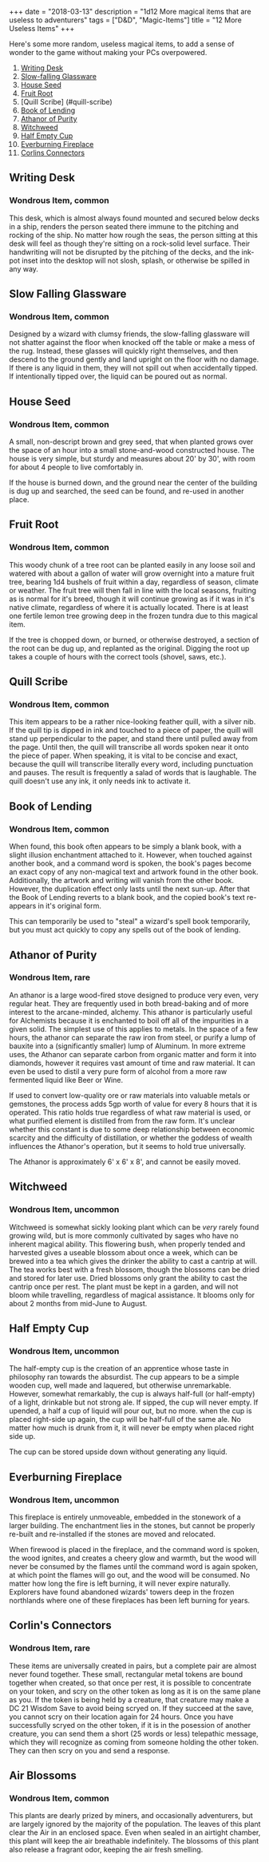 +++
date = "2018-03-13"
description = "1d12 More magical items that are useless to adventurers"
tags = ["D&D", "Magic-Items"]
title = "12 More Useless Items"
+++

Here's some more random, useless magical items, to add a sense of wonder to the game without making your PCs overpowered.

1. [Writing Desk](#writing-desk)
2. [Slow-falling Glassware](#slow-falling-glassware)
3. [House Seed](#house-seed)
4. [Fruit Root](#fruit-root)
5. [Quill Scribe] (#quill-scribe)
6. [Book of Lending](#book-of-lending)
7. [Athanor of Purity](#athanor-of-purity)
8. [Witchweed](#witchweed)
9. [Half Empty Cup](#half-empty-cup)
10. [Everburning Fireplace](#everburning-fireplace)
11. [Corlins Connectors](#corlins-connectors)

## <a name="writing-desk"></a> Writing Desk
### Wondrous Item, common
This desk, which is almost always found mounted and secured below decks in a ship, renders the person seated there immune to the pitching and rocking of the ship. No matter how rough the seas, the person sitting at this desk will feel as though they're sitting on a rock-solid level surface. Their handwriting will not be disrupted by the pitching of the decks, and the ink-pot inset into the desktop will not slosh, splash, or otherwise be spilled in any way.

## <a name="slow-falling-glassware"></a> Slow Falling Glassware
### Wondrous Item, common
Designed by a wizard with clumsy friends, the slow-falling glassware will not shatter against the floor when knocked off the table or make a mess of the rug. Instead, these glasses will quickly right themselves, and then descend to the ground gently and land upright on the floor with no damage. If there is any liquid in them, they will not spill out when accidentally tipped. If intentionally tipped over, the liquid can be poured out as normal.

## <a name="house-seed"></a> House Seed
### Wondrous Item, common
A small, non-descript brown and grey seed, that when planted grows over the space of an hour into a small stone-and-wood constructed house. The house is very simple, but sturdy and measures about 20' by 30', with room for about 4 people to live comfortably in.

If the house is burned down, and the ground near the center of the building is dug up and searched, the seed can be found, and re-used in another place.

## <a name="fruit-root"></a> Fruit Root
### Wondrous Item, common
This woody chunk of a tree root can be planted easily in any loose soil and watered with about a gallon of water will grow overnight into a mature fruit tree, bearing 1d4 bushels of fruit within a day, regardless of season, climate or weather. The fruit tree will then fall in line with the local seasons, fruiting as is normal for it's breed, though it will continue growing as if it was in it's native climate, regardless of where it is actually located. There is at least one fertile lemon tree growing deep in the frozen tundra due to this magical item.

If the tree is chopped down, or burned, or otherwise destroyed, a section of the root can be dug up, and replanted as the original. Digging the root up takes a couple of hours with the correct tools (shovel, saws, etc.).

## <a name="quill-scribe"></a> Quill Scribe
### Wondrous Item, common
This item appears to be a rather nice-looking feather quill, with a silver nib. If the quill tip is dipped in ink and touched to a piece of paper, the quill will stand up perpendicular to the paper, and stand there until pulled away from the page. Until then, the quill will transcribe all words spoken near it onto the piece of paper.  When speaking, it is vital to be concise and exact, because the quill will transcribe literally every word, including punctuation and pauses. The result is frequently a salad of words that is laughable. The quill doesn't use any ink, it only needs ink to activate it.

## <a name="book-of-lending"></a>Book of Lending
### Wondrous Item, common
When found, this book often appears to be simply a blank book, with a slight illusion enchantment attached to it. However, when touched against another book, and a command word is spoken, the book's pages become an exact copy of any non-magical text and artwork found in the other book. Additionally, the artwork and writing will vanish from the other book. However, the duplication effect only lasts until the next sun-up. After that the Book of Lending reverts to a blank book, and the copied book's text re-appears in it's original form.

This can temporarily be used to "steal" a wizard's spell book temporarily, but you must act quickly to copy any spells out of the book of lending.

## <a name="athanor-of-purity"></a>Athanor of Purity
### Wondrous Item, rare
An athanor is a large wood-fired stove designed to produce very even, very regular heat. They are frequently used in both bread-baking and of more interest to the arcane-minded, alchemy. This athanor is particularly useful for Alchemists because it is enchanted to boil off all of the impurities in a given solid. The simplest use of this applies to metals. In the space of a few hours, the athanor can separate the raw iron from steel, or purify a lump of bauxite into a (significantly smaller) lump of Aluminum. In more extreme uses, the Athanor can separate carbon from organic matter and form it into diamonds, however it requires vast amount of time and raw material. It can even be used to distil a very pure form of alcohol from a more raw fermented liquid like Beer or Wine.

If used to convert low-quality ore or raw materials into valuable metals or gemstones, the process adds 5gp worth of value for every 8 hours that it is operated. This ratio holds true regardless of what raw material is used, or what purified element is distilled from from the raw form. It's unclear whether this constant is due to some deep relationship between economic scarcity and the difficulty of distillation, or whether the goddess of wealth influences the Athanor's operation, but it seems to hold true universally.

The Athanor is approximately 6' x 6' x 8', and cannot be easily moved.

## <a name="witchweed"></a>Witchweed
### Wondrous Item, uncommon
Witchweed is somewhat sickly looking plant which can be *very* rarely found growing wild, but is more commonly cultivated by sages who have no inherent magical ability. This flowering bush, when properly tended and harvested gives a useable blossom about once a week, which can be brewed into a tea which gives the drinker the ability to cast a cantrip at will. The tea works best with a fresh blossom, though the blossoms can be dried and stored for later use. Dried blossoms only grant the ability to cast the cantrip once per rest. The plant must be kept in a garden, and will not bloom while travelling, regardless of magical assistance.  It blooms only for about 2 months from mid-June to August.

## <a name="half-empty-cup"></a>Half Empty Cup
### Wondrous Item, uncommon
The half-empty cup is the creation of an apprentice whose taste in philosophy ran towards the absurdist. The cup appears to be a simple wooden cup, well made and laquered, but otherwise unremarkable. However, somewhat remarkably, the cup is always half-full (or half-empty) of a light, drinkable but not strong ale. If sipped, the cup will never empty. If upended, a half a cup of liquid will pour out, but no more. when the cup is placed right-side up again, the cup will be half-full of the same ale. No matter how much is drunk from it, it will never be empty when placed right side up.

The cup can be stored upside down without generating any liquid.

## <a name="everburning-fireplace"></a>Everburning Fireplace
### Wondrous Item, uncommon

This fireplace is entirely unmoveable, embedded in the stonework of a larger building.  The enchantment lies in the stones, but cannot be properly re-built and re-installed if the stones are moved and relocated.

When firewood is placed in the fireplace, and the command word is spoken, the wood ignites, and creates a cheery glow and warmth, but the wood will never be consumed by the flames until the command word is again spoken, at which point the flames will go out, and the wood will be consumed. No matter how long the fire is left burning, it will never expire naturally. Explorers have found abandoned wizards' towers deep in the frozen northlands where one of these fireplaces has been left burning for years.

## <a name="corlins-connectors"></a>Corlin's Connectors
### Wondrous Item, rare

These items are universally created in pairs, but a complete pair are almost never found together. These small, rectangular metal tokens are bound together when created, so that once per rest, it is possible to concentrate on your token, and scry on the other token as long as it is on the same plane as you. If the token is being held by a creature, that creature may make a DC 21 Wisdom Save to avoid being scryed on. If they succeed at the save, you cannot scry on their location again for 24 hours. Once you have successfully scryed on the other token, if it is in the posession of another creature, you can send them a short (25 words or less) telepathic message, which they will recognize as coming from someone holding the other token.  They can then scry on you and send a response.

## <a name="air-blossoms"></a> Air Blossoms
### Wondrous Item, common

This plants are dearly prized by miners, and occasionally adventurers, but are largely ignored by the majority of the population. The leaves of this plant clear the Air in an enclosed space. Even when sealed in an airtight chamber, this plant will keep the air breathable indefinitely. The blossoms of this plant also release a fragrant odor, keeping the air fresh smelling.

